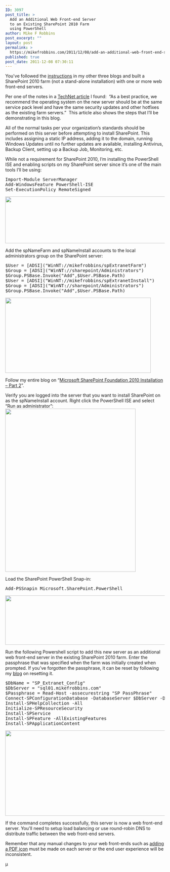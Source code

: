 ```yaml
---
ID: 3097
post_title: >
  Add an Additional Web Front-end Server
  to an Existing SharePoint 2010 Farm
  using PowerShell
author: Mike F Robbins
post_excerpt: ""
layout: post
permalink: >
  https://mikefrobbins.com/2011/12/08/add-an-additional-web-front-end-server-to-an-existing-sharepoint-2010-farm-using-powershell/
published: true
post_date: 2011-12-08 07:30:11
---
```

You've followed the <a href="http://mikefrobbins.com/2011/07/07/microsoft-sharepoint-foundation-2010-installation-part-1/" target="_blank">instructions</a> in my other three blogs and built a SharePoint 2010 farm (not a stand-alone installation) with one or more web front-end servers.

Per one of the notes in a <a href="http://technet.microsoft.com/en-us/library/cc261752.aspx" target="_blank">TechNet article</a> I found:  “As a best practice, we recommend the operating system on the new server should be at the same service pack level and have the same security updates and other hotfixes as the existing farm servers.”  This article also shows the steps that I’ll be demonstrating in this blog.

All of the normal tasks per your organization’s standards should be performed on this server before attempting to install SharePoint. This includes assigning a static IP address, adding it to the domain, running Windows Updates until no further updates are available, installing Antivirus, Backup Client, setting up a Backup Job, Monitoring, etc.

While not a requirement for SharePoint 2010, I’m installing the PowerShell ISE and enabling scripts on my SharePoint server since it’s one of the main tools I’ll be using:
<pre class="lang:ps decode:true">Import-Module ServerManager
Add-WindowsFeature PowerShell-ISE
Set-ExecutionPolicy RemoteSigned</pre>
<a href="http://mikefrobbins.com/wp-content/uploads/2011/06/sp2010-install11.png"><img class="alignnone size-full wp-image-2476" title="sp2010-install1" alt="" src="http://mikefrobbins.com/wp-content/uploads/2011/06/sp2010-install11.png" width="640" height="148" /></a>

Add the spNameFarm and spNameInstall accounts to the local administrators group on the SharePoint server:
<pre class="lang:ps decode:true">$User = [ADSI]("WinNT://mikefrobbins/spExtranetFarm")
$Group = [ADSI]("WinNT://sharepoint/Administrators")
$Group.PSBase.Invoke("Add",$User.PSBase.Path)
$User = [ADSI]("WinNT://mikefrobbins/spExtranetInstall")
$Group = [ADSI]("WinNT://sharepoint/Administrators")
$Group.PSBase.Invoke("Add",$User.PSBase.Path)</pre>
<a href="http://mikefrobbins.com/wp-content/uploads/2011/06/sp2010-install5.png"><img class="alignnone size-full wp-image-2487" title="sp2010-install5" alt="" src="http://mikefrobbins.com/wp-content/uploads/2011/06/sp2010-install5.png" width="460" height="238" /></a>

Follow my entire blog on “<a href="http://mikefrobbins.com/2011/07/14/microsoft-sharepoint-foundation-2010-installation-part-2/" target="_blank">Microsoft SharePoint Foundation 2010 Installation – Part 2</a>”.

Verify you are logged into the server that you want to install SharePoint on as the spNameInstall account. Right click the PowerShell ISE and select “Run as administrator”:
<a href="http://mikefrobbins.com/wp-content/uploads/2011/07/sp2010-install20.png"><img class="alignnone size-full wp-image-2537" title="sp2010-install20" alt="" src="http://mikefrobbins.com/wp-content/uploads/2011/07/sp2010-install20.png" width="412" height="516" /></a>

Load the SharePoint PowerShell Snap-in:
<pre class="lang:ps decode:true">Add-PSSnapin Microsoft.SharePoint.PowerShell</pre>
<a href="http://mikefrobbins.com/wp-content/uploads/2011/07/sp2010-install21.png"><img class="alignnone size-full wp-image-2538" title="sp2010-install21" alt="" src="http://mikefrobbins.com/wp-content/uploads/2011/07/sp2010-install21.png" width="637" height="156" /></a>

Run the following Powershell script to add this new server as an additional web front-end server in the existing SharePoint 2010 farm. Enter the passphrase that was specified when the farm was initially created when prompted. If you’ve forgotten the passphrase, it can be reset by following my <a href="http://mikefrobbins.com/2011/12/01/reset-the-sharepoint-2010-passphrase-with-powershell/" target="_blank">blog</a> on resetting it.
<pre class="lang:ps decode:true">$DbName = "SP_Extranet_Config"
$DbServer = "sql01.mikefrobbins.com"
$Passphrase = Read-Host -assecurestring "SP PassPhrase"
Connect-SPConfigurationDatabase -DatabaseServer $DbServer -DatabaseName $DbName -Passphrase $Passphrase
Install-SPHelpCollection -All
Initialize-SPResourceSecurity
Install-SPService
Install-SPFeature -AllExistingFeatures
Install-SPApplicationContent</pre>
<a href="http://mikefrobbins.com/wp-content/uploads/2011/11/sp-addfrontend1.png"><img class="alignnone size-full wp-image-3099" title="sp-addfrontend1" alt="" src="http://mikefrobbins.com/wp-content/uploads/2011/11/sp-addfrontend1.png" width="640" height="270" /></a>

If the command completes successfully, this server is now a web front-end server. You'll need to setup load balancing or use round-robin DNS to distribute traffic between the web front-end servers.

Remember that any manual changes to your web front-ends such as <a href="http://mikefrobbins.com/2011/09/01/resolving-sharepoint-2010-pdf-issues-with-powershell/" target="_blank">adding a PDF icon</a> must be made on each server or the end user experience will be inconsistent.

µ